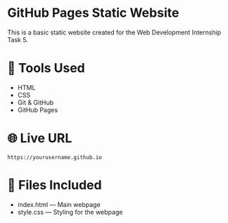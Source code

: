 # GitHub Pages Static Website

This is a basic static website created for the Web Development Internship Task 5.

# 🔧 Tools Used
- HTML
- CSS
- Git & GitHub
- GitHub Pages

# 🌐 Live URL
```
https://yourusername.github.io
```

# 📁 Files Included
- index.html — Main webpage
- style.css — Styling for the webpage
